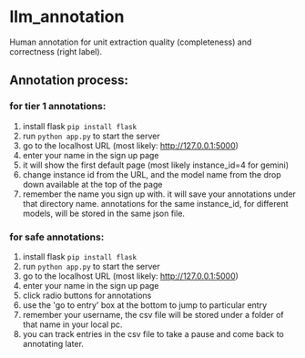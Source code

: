 # llm_annotation
Human annotation for unit extraction quality (completeness) and correctness (right label).  

## Annotation process:

### for tier 1 annotations:
1. install flask ```pip install flask```
2. run ```python app.py``` to start the server
3. go to the localhost URL (most likely: http://127.0.0.1:5000)
4. enter your name in the sign up page 
5. it will show the first default page (most likely instance_id=4 for gemini)
6. change instance id from the URL, and the model name from the drop down available at the top of the page
7. remember the name you sign up with. it will save your annotations under that directory name. annotations for the same instance_id, for different models, will be stored in the same json file. 


### for safe annotations:
1. install flask ```pip install flask```
2. run ```python app.py``` to start the server
3. go to the localhost URL (most likely: http://127.0.0.1:5000)
4. enter your name in the sign up page 
5. click radio buttons for annotations
6. use the 'go to entry' box at the bottom to jump to particular entry
7. remember your username, the csv file will be stored under a folder of that name in your local pc. 
8. you can track entries in the csv file to take a pause and come back to annotating later. 
